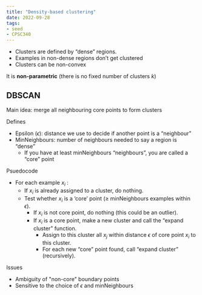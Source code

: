 ```yaml
---
title: "Density-based clustering"
date: 2022-09-28
tags:
- seed
- CPSC340
---
```


- Clusters are defined by “dense” regions.
- Examples in non-dense regions don’t get clustered
- Clusters can be non-convex

It is **non-parametric** (there is no fixed number of clusters $k$)

## DBSCAN
Main idea: merge all neighbouring core points to form clusters

Defines
- Epsilon ($\epsilon$): distance we use to decide if another point is a “neighbour”
- MinNeighbours: number of neighbours needed to say a region is “dense”
	- If you have at least minNeighbours “neighbours”, you are called a “core” point

Psuedocode
- For each example $x_i$ :
	- If $x_i$ is already assigned to a cluster, do nothing.
	- Test whether $x_i$ is a ‘core’ point ($\geq$ minNeighbours examples within $\epsilon$).
		- If $x_i$ is not core point, do nothing (this could be an outlier).
		- If $x_i$ is a core point, make a new cluster and call the “expand cluster” function.
			- Assign to this cluster all $x_j$ within distance $\epsilon$ of core point $x_i$ to this cluster. 
			- For each new “core” point found, call “expand cluster” (recursively).

Issues
- Ambiguity of "non-core" boundary points
- Sensitive to the choice of $\epsilon$ and minNeighbours